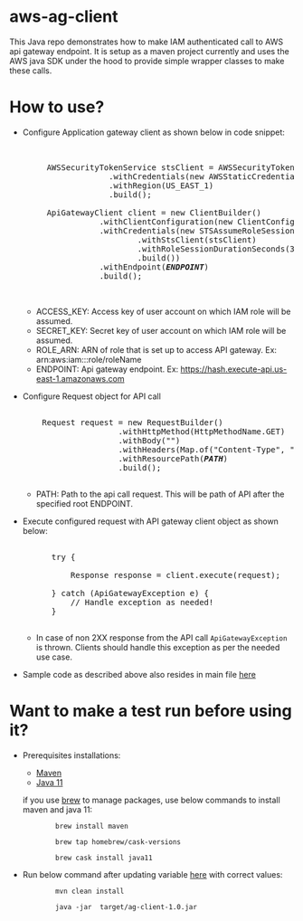 # aws-ag-client

This Java repo demonstrates how to make IAM authenticated call to AWS api gateway endpoint. It is setup as a maven project currently and uses the AWS java SDK under the hood to provide simple wrapper classes to make these calls. 

# How to use?

- Configure Application gateway client as shown below in code snippet:

  <pre>
  
  
       AWSSecurityTokenService stsClient = AWSSecurityTokenServiceClientBuilder.standard()
                    .withCredentials(new AWSStaticCredentialsProvider(new BasicAWSCredentials(<b><i>ACCESS_KEY</i></b>, <b><i>SECRET_KEY</b></i>)))
                    .withRegion(US_EAST_1)
                    .build();

       ApiGatewayClient client = new ClientBuilder()
                  .withClientConfiguration(new ClientConfiguration())
                  .withCredentials(new STSAssumeRoleSessionCredentialsProvider.Builder(<b><i>ROLE_ARN</b></i>, "readable-session-name")
                          .withStsClient(stsClient)
                          .withRoleSessionDurationSeconds(3600)
                          .build())
                  .withEndpoint(<b><i>ENDPOINT</b></i>)
                  .build();
                
   </pre>
   
  - ACCESS_KEY: Access key of user account on which IAM role will be assumed.
  - SECRET_KEY: Secret key of user account on which IAM role will be assumed.
  - ROLE_ARN: ARN of role that is set up to access API gateway. Ex: arn:aws:iam::<accountnumber>:role/roleName
  - ENDPOINT: Api gateway endpoint. Ex: https://hash.execute-api.us-east-1.amazonaws.com
  
  
- Configure Request object for API call

  <pre>
  
      Request request = new RequestBuilder()
                      .withHttpMethod(HttpMethodName.GET)
                      .withBody("")
                      .withHeaders(Map.of("Content-Type", "application/json"))
                      .withResourcePath(<b><i>PATH</b></i>)
                      .build();

  </pre>
  
  - PATH: Path to the api call request. This will be path of API after the specified root ENDPOINT.
  
  
- Execute configured request with API gateway client object as shown below:

  <pre>
  
        try {

            Response response = client.execute(request);

        } catch (ApiGatewayException e) {
            // Handle exception as needed!
        }
      
  </pre>
 
   - In case of non 2XX response from the API call `ApiGatewayException` is thrown. Clients should handle this exception as per the needed use case.
   
   
- Sample code as described above also resides in main file [here](https://github.com/pankajagrawal16/aws-ag-client/blob/master/src/main/java/sts/ag/api/ApiGateWayMain.java)

# Want to make a test run before using it?

- Prerequisites installations:
    - [Maven](https://maven.apache.org/install.html)
    - [Java 11](https://www.oracle.com/technetwork/java/javase/downloads/jdk11-downloads-5066655.html)

  if you use [brew](https://brew.sh/) to manage packages, use below commands to install maven and java 11:

    ```
            brew install maven

            brew tap homebrew/cask-versions

            brew cask install java11

    ````

- Run below command after updating variable [here](https://github.com/pankajagrawal16/aws-ag-client/blob/master/src/main/java/sts/ag/api/ApiGateWayMain.java#L24) with correct values:

    ```
            mvn clean install

            java -jar  target/ag-client-1.0.jar

    ```
